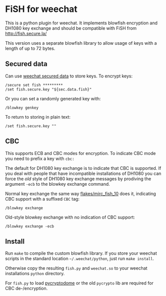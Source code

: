 FiSH for weechat
================

This is a python plugin for weechat.  It implements blowfish encryption and
DH1080 key exchange and should be compatible with FiSH from
http://fish.secure.la/

This version uses a separate blowfish library to allow usage of keys with a length of up to 72 bytes.

Secured data
------------
Can use [weechat secured data][weechat-secure] to store keys. To encrypt keys:
```
/secure set fish *********
/set fish.secure.key "${sec.data.fish}"
```

Or you can set a randomly generated key with:
```
/blowkey genkey
```

To return to storing in plain text:
```
/set fish.secure.key ""
```

CBC
---
This supports ECB and CBC modes for encryption. To indicate CBC mode you need to prefix a key with `cbc:`

The default for DH1080 key exchange is to indicate that CBC is supported. If you deal with people that have incompatible installations of DH1080 you can force the *old* style of DH1080 key exchange messages by prodiving the argument `-ecb` to the blowkey exchange command.

Normal key exchange the same way [flakes/mirc_fish_10][flakes-fish10] does it, indicating CBC support with a suffixed `CBC` tag:
```
/blowkey exchange
```

Old-style blowkey exchange with no indication of CBC support:
```
/blowkey exchange -ecb
```

Install
------
Run `make` to compile the custom blowfish library. If you store your weechat scripts in the standard location `~/.weechat/python`, just run `make install`.

Otherwise copy the resulting `fish.py` and `weechat.so` to your weechat installations `python` directory.

For `fish.py` to load [pycryptodome][pycryptodome] or the old `pycrypto` lib are required for CBC de-/encryption.

[weechat-secure]: http://dev.weechat.org/post/2013/08/04/Secured-data
[flakes-fish10]: https://github.com/flakes/mirc_fish_10
[pycryptodome]: https://pycryptodome.readthedocs.io/en/latest/src/installation.html
